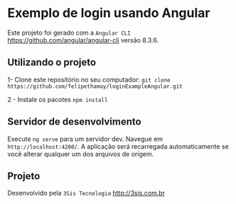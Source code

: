 # Exemplo de login usando Angular

Este projeto foi gerado com a `Angular CLI` https://github.com/angular/angular-cli versão 8.3.6.

## Utilizando o projeto

1- Clone este repositório no seu computador:
`git clone https://github.com/felipethamay/loginExampleAngular.git`

2 - Instale os pacotes
`npm install`

## Servidor de desenvolvimento

Execute `ng serve` para um servidor dev. Navegue em `http://localhost:4200/`. A aplicação será recarregada automaticamente se você alterar qualquer um dos arquivos de origem.

## Projeto
Desenvolvido pela `3Sis Tecnologia` http://3sis.com.br
